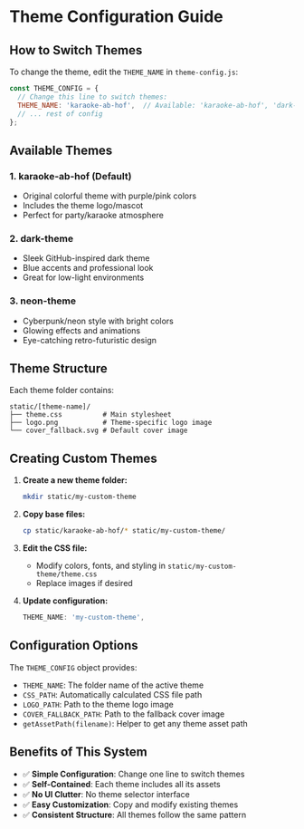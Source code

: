 # Theme Configuration Guide

## How to Switch Themes

To change the theme, edit the `THEME_NAME` in `theme-config.js`:

```javascript
const THEME_CONFIG = {
  // Change this line to switch themes:
  THEME_NAME: 'karaoke-ab-hof',  // Available: 'karaoke-ab-hof', 'dark-theme', 'neon-theme'
  // ... rest of config
};
```

## Available Themes

### 1. **karaoke-ab-hof** (Default)
- Original colorful theme with purple/pink colors
- Includes the theme logo/mascot
- Perfect for party/karaoke atmosphere

### 2. **dark-theme**
- Sleek GitHub-inspired dark theme
- Blue accents and professional look
- Great for low-light environments

### 3. **neon-theme**
- Cyberpunk/neon style with bright colors
- Glowing effects and animations
- Eye-catching retro-futuristic design

## Theme Structure

Each theme folder contains:
```
static/[theme-name]/
├── theme.css          # Main stylesheet
├── logo.png           # Theme-specific logo image
└── cover_fallback.svg # Default cover image
```

## Creating Custom Themes

1. **Create a new theme folder:**
   ```bash
   mkdir static/my-custom-theme
   ```

2. **Copy base files:**
   ```bash
   cp static/karaoke-ab-hof/* static/my-custom-theme/
   ```

3. **Edit the CSS file:**
   - Modify colors, fonts, and styling in `static/my-custom-theme/theme.css`
   - Replace images if desired

4. **Update configuration:**
   ```javascript
   THEME_NAME: 'my-custom-theme',
   ```

## Configuration Options

The `THEME_CONFIG` object provides:

- `THEME_NAME`: The folder name of the active theme
- `CSS_PATH`: Automatically calculated CSS file path
- `LOGO_PATH`: Path to the theme logo image
- `COVER_FALLBACK_PATH`: Path to the fallback cover image
- `getAssetPath(filename)`: Helper to get any theme asset path

## Benefits of This System

- ✅ **Simple Configuration**: Change one line to switch themes
- ✅ **Self-Contained**: Each theme includes all its assets
- ✅ **No UI Clutter**: No theme selector interface
- ✅ **Easy Customization**: Copy and modify existing themes
- ✅ **Consistent Structure**: All themes follow the same pattern